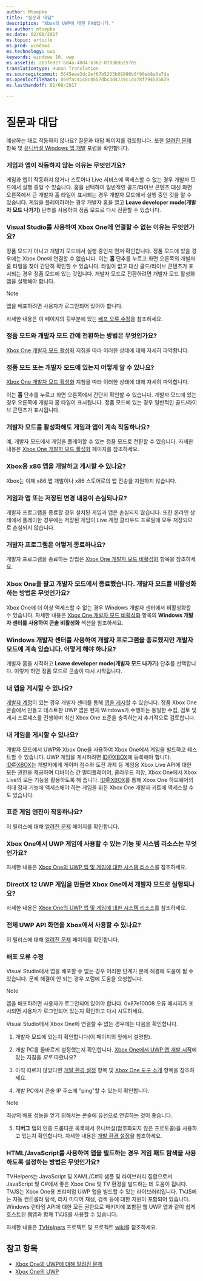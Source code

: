 ```yaml
---
author: Mtoepke
title: "질문과 대답"
description: "Xbox의 UWP에 대한 FAQ입니다."
ms.author: mtoepke
ms.date: 02/08/2017
ms.topic: article
ms.prod: windows
ms.technology: uwp
keywords: windows 10, uwp
ms.assetid: 265fe827-bd4a-48d4-b362-8793b9b25705
translationtype: Human Translation
ms.sourcegitcommit: 5645eee3dc2ef67b5263b08800b0f96eb8a0a7da
ms.openlocfilehash: 059fac41c0c0557dbc3d4739c1da78f794505839
ms.lasthandoff: 02/08/2017

---
```


# <a name="frequently-asked-questions"></a>질문과 대답

예상하는 대로 작동하지 않나요? 질문과 대답 페이지를 검토합니다. 또한 [알려진 문제](known-issues.md) 항목 및 [유니버설 Windows 앱 개발](https://go.microsoft.com/fwlink/?linkid=839446) 포럼을 확인합니다. 

### <a name="why-are-my-games-and-apps-not-working"></a>게임과 앱이 작동하지 않는 이유는 무엇인가요?

게임과 앱이 작동하지 않거나 스토어나 Live 서비스에 액세스할 수 없는 경우 개발자 모드에서 실행 중일 수 있습니다. 홈을 선택하여 일반적인 골드/라이브 콘텐츠 대신 화면 오른쪽에서 큰 개발자 홈 타일이 표시되는 경우 개발자 모드에서 실행 중인 것을 알 수 있습니다. 게임을 플레이하려는 경우 개발자 홈을 열고 **Leave developer mode(개발자 모드 나가기)** 단추를 사용하여 정품 모드로 다시 전환할 수 있습니다.

### <a name="why-cant-i-connect-to-my-xbox-one-using-visual-studio"></a>Visual Studio를 사용하여 Xbox One에 연결할 수 없는 이유는 무엇인가요?

정품 모드가 아니고 개발자 모드에서 실행 중인지 먼저 확인합니다. 정품 모드에 있을 경우에는 Xbox One에 연결할 수 없습니다. 이는 **홈** 단추를 누르고 화면 오른쪽의 개발자 홈 타일을 찾아 간단히 확인할 수 있습니다. 타일이 없고 대신 골드/라이브 콘텐츠가 표시되는 경우 정품 모드에 있는 것입니다. 개발자 모드로 전환하려면 개발자 모드 활성화 앱을 실행해야 합니다.

> [!NOTE]
> 앱을 배포하려면 사용자가 로그인되어 있어야 합니다.

자세한 내용은 이 페이지의 뒷부분에 있는 [배포 오류 수정](#fixing-deployment-failures)을 참조하세요.

### <a name="how-do-i-switch-between-retail-mode-and-developer-mode"></a>정품 모드와 개발자 모드 간에 전환하는 방법은 무엇인가요?

[Xbox One 개발자 모드 활성화](devkit-activation.md) 지침을 따라 이러한 상태에 대해 자세히 파악합니다.

### <a name="how-do-i-know-if-i-am-in-retail-mode-or-developer-mode"></a>정품 모드 또는 개발자 모드에 있는지 어떻게 알 수 있나요?

[Xbox One 개발자 모드 활성화](devkit-activation.md) 지침을 따라 이러한 상태에 대해 자세히 파악합니다. 

이는 **홈** 단추를 누르고 화면 오른쪽에서 간단히 확인할 수 있습니다. 개발자 모드에 있는 경우 오른쪽에 개발자 홈 타일이 표시됩니다. 정품 모드에 있는 경우 일반적인 골드/라이브 콘텐츠가 표시됩니다.

### <a name="will-my-games-and-apps-still-work-if-i-activate-developer-mode"></a>개발자 모드를 활성화해도 게임과 앱이 계속 작동하나요?

예, 개발자 모드에서 게임을 플레이할 수 있는 정품 모드로 전환할 수 있습니다. 자세한 내용은 [Xbox One 개발자 모드 활성화](devkit-activation.md) 페이지를 참조하세요. 

### <a name="can-i-develop-and-publish-x86-apps-for-xbox"></a>Xbox용 x86 앱을 개발하고 게시할 수 있나요?
Xbox는 이제 x86 앱 개발이나 x86 스토어로의 앱 전송을 지원하지 않습니다. 

### <a name="will-i-lose-my-games-and-apps-or-saved-changes"></a>게임과 앱 또는 저장된 변경 내용이 손실되나요?

개발자 프로그램을 종료할 경우 설치된 게임과 앱은 손실되지 않습니다. 또한 온라인 상태에서 플레이한 경우에는 저장된 게임이 Live 계정 클라우드 프로필에 모두 저장되므로 손실되지 않습니다.

### <a name="how-do-i-leave-the-developer-program"></a>개발자 프로그램은 어떻게 종료하나요?

개발자 프로그램을 종료하는 방법은 [Xbox One 개발자 모드 비활성화](devkit-deactivation.md) 항목을 참조하세요.

### <a name="i-sold-my-xbox-one-and-left-it-in-developer-mode-how-do-i-deactivate-developer-mode"></a>Xbox One을 팔고 개발자 모드에서 종료했습니다. 개발자 모드를 비활성화하는 방법은 무엇인가요?

Xbox One에 더 이상 액세스할 수 없는 경우 Windows 개발자 센터에서 비활성화할 수 있습니다. 자세한 내용은 [Xbox One 개발자 모드 비활성화](devkit-deactivation.md#deactivate-your-console-using-windows-dev-center) 항목의 **Windows 개발자 센터를 사용하여 콘솔 비활성화** 섹션을 참조하세요. 

### <a name="i-left-the-developer-program-using-windows-dev-center-but-im-in-still-developer-mode-what-do-i-do"></a>Windows 개발자 센터를 사용하여 개발자 프로그램을 종료했지만 개발자 모드에 계속 있습니다. 어떻게 해야 하나요?

개발자 홈을 시작하고 **Leave developer mode(개발자 모드 나가기)** 단추를 선택합니다. 이렇게 하면 정품 모드로 콘솔이 다시 시작됩니다. 

### <a name="can-i-publish-my-app"></a>내 앱을 게시할 수 있나요?

[개발자 계정](https://developer.microsoft.com/store/register)이 있는 경우 개발자 센터를 통해 [앱을 게시](../publish/index.md)할 수 있습니다. 정품 Xbox One 콘솔에서 만들고 테스트한 UWP 앱은 현재 Windows가 수행하는 동일한 수집, 검토 및 게시 프로세스를 진행하며 최신 Xbox One 표준을 충족하는지 추가적으로 검토합니다.

### <a name="can-i-publish-my-game"></a>내 게임을 게시할 수 있나요?

개발자 모드에서 UWP와 Xbox One을 사용하여 Xbox One에서 게임을 빌드하고 테스트할 수 있습니다. UWP 게임을 게시하려면 [ID@XBOX](http://www.xbox.com/Developers/id)에 등록해야 합니다. 
[ID@XBOX](http://www.xbox.com/Developers/id)는 개발자에게 게이머 점수와 도전 과제 등 게임용 Xbox Live API에 대한 모든 권한을 제공하며 디바이스 간 멀티플레이어, 클라우드 저장, Xbox One에서 Xbox Live의 모든 기능을 활용하도록 해 줍니다. 
[ID@XBOX](http://www.xbox.com/Developers/id)를 통해 Xbox One 하드웨어의 최대 잠재 기능에 액세스해야 하는 게임을 위한 Xbox One 개발자 키트에 액세스할 수도 있습니다.

### <a name="will-the-standard-game-engines-work"></a>표준 게임 엔진이 작동하나요?

이 릴리스에 대해 [알려진 문제](known-issues.md) 페이지를 확인합니다.

### <a name="what-capabilities-and-system-resources-are-available-to-uwp-games-on-xbox-one"></a>Xbox One에서 UWP 게임에 사용할 수 있는 기능 및 시스템 리소스는 무엇인가요? 

자세한 내용은 [Xbox One의 UWP 앱 및 게임에 대한 시스템 리소스](system-resource-allocation.md)를 참조하세요.

### <a name="if-i-create-a-directx-12-uwp-game-will-it-run-on-my-xbox-one-in-developer-mode"></a>DirectX 12 UWP 게임을 만들면 Xbox One에서 개발자 모드로 실행되나요?

자세한 내용은 [Xbox One의 UWP 앱 및 게임에 대한 시스템 리소스](system-resource-allocation.md)를 참조하세요.

### <a name="will-the-entire-uwp-api-surface-be-available-on-xbox"></a>전체 UWP API 화면을 Xbox에서 사용할 수 있나요?

이 릴리스에 대해 [알려진 문제](known-issues.md) 페이지를 확인합니다.

### <a name="fixing-deployment-failures"></a>배포 오류 수정

Visual Studio에서 앱을 배포할 수 없는 경우 이러한 단계가 문제 해결에 도움이 될 수 있습니다. 문제 해결이 안 되는 경우 포럼에 도움을 요청합니다.

> [!NOTE]
> 앱을 배포하려면 사용자가 로그인되어 있어야 합니다. 0x87e10008 오류 메시지가 표시되면 사용자가 로그인되어 있는지 확인하고 다시 시도하세요.

Visual Studio에서 Xbox One에 연결할 수 없는 경우에는 다음을 확인합니다.

1. 개발자 모드에 있는지 확인합니다(이 페이지의 앞에서 설명함).
2. 개발 PC를 올바르게 설정했는지 확인합니다. [Xbox One에서 UWP 앱 개발 시작](getting-started.md)에 있는 지침을 *모두* 따랐나요? 

3. 아직 따르지 않았다면 [개발 환경 설정](development-environment-setup.md) 항목 및 [Xbox One 도구 소개](introduction-to-xbox-tools.md) 항목을 참조하세요.

4. 개발 PC에서 콘솔 IP 주소에 "ping"할 수 있는지 확인합니다.
  > [!NOTE]
  > 최상의 배포 성능을 얻기 위해서는 콘솔에 유선으로 연결하는 것이 좋습니다.

5. **디버그** 탭의 인증 드롭다운 목록에서 유니버설(암호화되지 않은 프로토콜)을 사용하고 있는지 확인합니다. 자세한 내용은 [개발 환경 설정](development-environment-setup.md)을 참조하세요.

<!--6. Make sure you are not hitting a PIN pairing issue; see "Visual Studio/Xbox PIN pairing failures" in the [Known Issues](known-issues.md) topic.-->

<!--
If Visual Studio can connect, but deployment is failing (for example you get this error message: "DEP0700 : Registration of the app failed.(0x80073cf9)"):

1. Make sure that your app is not installed by uninstalling it from the Collections app in the Xbox One shell. 

> **Note**&nbsp;&nbsp;Uninstalling your app from Windows Device Portal (WDP) will not resolve the issue.

2. If your issues persist, uninstall your app or game in the Collections app, leave Developer Mode, restart to Retail Mode, and then switch back to Developer Mode. 
This will clear Dev Storage.

3. If your issues persist, follow the steps above and then use **Reset and keep my games & apps** to delete any stored state on your Xbox One. 
Go to Settings > System > Console info & updates > Reset console, and select the **Reset and keep my games & apps** button.

> **Caution**&nbsp;&nbsp;Doing this will delete all saved settings on your Xbox One including wireless settings, user accounts and any game progress that has not been saved to cloud storage.

> **Caution**&nbsp;&nbsp;DO NOT select the **Reset and remove everything** button.
This will delete all of your games, apps, settings and content and deactivate Developer Mode.
-->

### <a name="if-im-building-an-app-using-htmljavascript-how-do-i-enable-gamepad-navigation"></a>HTML/JavaScript를 사용하여 앱을 빌드하는 경우 게임 패드 탐색을 사용하도록 설정하는 방법은 무엇인가요?

TVHelpers는 JavaScript 및 XAML/C#의 샘플 및 라이브러리 집합으로서 JavaScript 및 C#에서 좋은 Xbox One 및 TV 환경을 빌드하는 데 도움이 됩니다. TVJS는 Xbox One용 프리미엄 UWP 앱을 빌드할 수 있는 라이브러리입니다. TVJS에는 자동 컨트롤러 탐색, 리치 미디어 재생, 검색 등에 대한 지원이 포함되어 있습니다. Windows 런타임 API에 대한 모든 권한으로 패키지에 포함된 웹 UWP 앱과 같이 쉽게 호스트된 웹앱과 함께 TVJS를 사용할 수 있습니다.

자세한 내용은 [TVHelpers](https://github.com/Microsoft/TVHelpers) 프로젝트 및 프로젝트 [wiki](https://github.com/Microsoft/TVHelpers/wiki)를 참조하세요.

## <a name="see-also"></a>참고 항목
- [Xbox One의 UWP에 대해 알려진 문제](known-issues.md)
- [Xbox One의 UWP](index.md)

